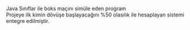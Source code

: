 Java Sınıflar ile boks maçını simüle eden program <br>
Projeye ilk kimin dövüşe başlayacağını %50 olasılık ile hesaplayan sistemi entegre edilmiştir.
